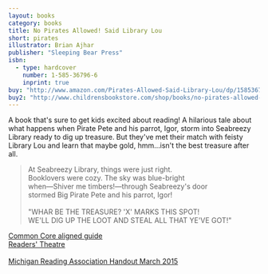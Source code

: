 ```yaml
---
layout: books
category: books
title: No Pirates Allowed! Said Library Lou
short: pirates
illustrator: Brian Ajhar
publisher: "Sleeping Bear Press"
isbn:
  - type: hardcover
    number: 1-585-36796-6
    inprint: true
buy: "http://www.amazon.com/Pirates-Allowed-Said-Library-Lou/dp/1585367966/ref=sr_1_4?ie=UTF8&qid=1357801183&sr=8-4&keywords=no+pirates+allowed"
buy2: "http://www.childrensbookstore.com/shop/books/no-pirates-allowed-said-library-lou-9781585367962/"
---
```


A book that's sure to get kids excited about reading! A hilarious tale about what happens when Pirate Pete and his parrot, Igor, storm into Seabreezy Library ready to dig up treasure. But they've met their match with feisty Library Lou and learn that maybe gold, hmm…isn't the best treasure after all.

<blockquote class="excerpt"><p2 class="excerpt">
At Seabreezy Library, things were just right. <br />
Booklovers were cozy. The sky was blue-bright <br />
when—Shiver me timbers!—through Seabreezy's door <br />
stormed Big Pirate Pete and his parrot, Igor!
<br /><br />
"WHAR BE THE TREASURE? 'X' MARKS THIS SPOT! <br />
WE'LL DIG UP THE LOOT AND STEAL ALL THAT YE'VE GOT!"
</p2></blockquote>

<p class="guides"><a href="{{site.baseurl}}/No_Pirates_Allowed_Common_Core_aligned_guide.pdf" target="_blank">Common Core aligned guide</a>
<br />
<a href="{{site.baseurl}}/No_Pirates_Allowed_Readers_Theatre.pdf" target="_blank">Readers' Theatre</a>
<br /><br />
<a href="{{site.baseurl}}/MRA_2015_handout_re_pirate_bk.pdf" target="_blank">Michigan Reading Association Handout March 2015</a>
</p>